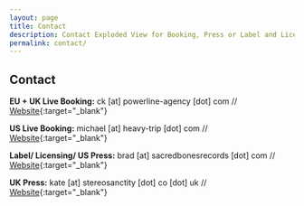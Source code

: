 ```yaml
---
layout: page
title: Contact
description: Contact Exploded View for Booking, Press or Label and Licensing
permalink: contact/
---
```


## Contact

**EU + UK Live Booking:** ck [at] powerline-agency [dot] com // [Website](http://powerline-agency.com){:target="_blank"}

**US Live Booking:** michael [at] heavy-trip [dot] com // [Website](http://heavy-trip.com){:target="_blank"}

**Label/ Licensing/ US Press:** brad [at] sacredbonesrecords [dot] com // [Website](http://sacredbonesrecords.com){:target="_blank"}

**UK Press:** kate [at] stereosanctity [dot] co [dot] uk // [Website](http://stereosanctity.co.uk){:target="_blank"}

